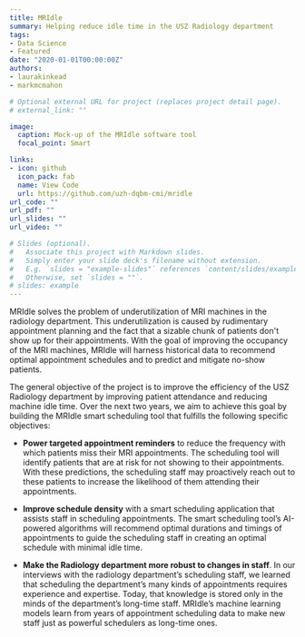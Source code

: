 ```yaml
---
title: MRIdle
summary: Helping reduce idle time in the USZ Radiology department
tags:
- Data Science
- Featured
date: "2020-01-01T00:00:00Z"
authors:
- laurakinkead
- markmcmahon

# Optional external URL for project (replaces project detail page).
# external_link: ""

image:
  caption: Mock-up of the MRIdle software tool
  focal_point: Smart

links:
- icon: github
  icon_pack: fab
  name: View Code
  url: https://github.com/uzh-dqbm-cmi/mridle
url_code: ""
url_pdf: ""
url_slides: ""
url_video: ""

# Slides (optional).
#   Associate this project with Markdown slides.
#   Simply enter your slide deck's filename without extension.
#   E.g. `slides = "example-slides"` references `content/slides/example-slides.md`.
#   Otherwise, set `slides = ""`.
# slides: example
---
```


MRIdle solves the problem of underutilization of MRI machines in the radiology department. This underutilization is caused by rudimentary appointment planning and the fact that a sizable chunk of patients don't show up for their appointments. With the goal of improving the occupancy of the MRI machines, MRIdle will harness historical data to recommend optimal appointment schedules and to predict and mitigate no-show patients.

The general objective of the project is to improve the efficiency of the USZ Radiology department by improving patient attendance and reducing machine idle time. Over the next two years, we aim to achieve this goal by building the MRIdle smart scheduling tool that fulfills the following specific objectives:

- **Power targeted appointment reminders** to reduce the frequency with which patients miss their MRI appointments. The scheduling tool will identify patients that are at risk for not showing to their appointments. With these predictions, the scheduling staff may proactively reach out to these patients to increase the likelihood of them attending their appointments.

- **Improve schedule density** with a smart scheduling application that assists staff in scheduling appointments. The smart scheduling tool’s AI-powered algorithms will recommend optimal durations and timings of appointments to guide the scheduling staff in creating an optimal schedule with minimal idle time.

- **Make the Radiology department more robust to changes in staff**. In our interviews with the radiology department’s scheduling staff, we learned that scheduling the department’s many kinds of appointments requires experience and expertise. Today, that knowledge is stored only in the minds of the department’s long-time staff. MRIdle’s machine learning models learn from years of appointment scheduling data to make new staff just as powerful schedulers as long-time ones.